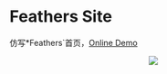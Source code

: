 # Feathers Site

仿写*Feathers`首页，[Online Demo](http://dingdingbai.github.io/feathers-site/)

<p align="center">
  <img src="http://ok7n02kz6.bkt.clouddn.com/FgtNr8RN-hA4TjCYhLI-Cb0VcitV.png" />
</p>
